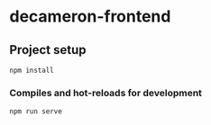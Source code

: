 # decameron-frontend

## Project setup
```
npm install
```

### Compiles and hot-reloads for development
```
npm run serve
```
